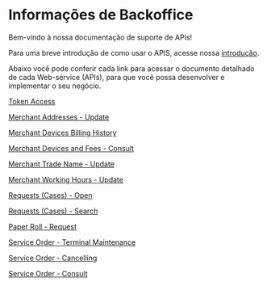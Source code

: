 
# Informações de Backoffice

Bem-vindo à nossa documentação de suporte de APIs!

Para uma breve introdução de como usar o APIS, acesse nossa [introdução][1].

Abaixo você pode conferir cada link para acessar o documento detalhado de cada Web-service (APIs), para que você possa desenvolver e implementar o seu negócio.



[Token Access](../api/?type=post&path=/token/)

[Merchant Addresses - Update](../api/?type=post&path=/updateAddress/)

[Merchant Devices Billing History](../api/?type=get&path=/v1/consulta/{data}/)

[Merchant Devices and Fees - Consult](../api/?type=get&path=/{institution}/{merchanID}/)

[Merchant Trade Name - Update](../api/?type=post&path=/updateTradeName/)

[Merchant Working Hours - Update](../api/?type=post&path=/updateWorkingHours/)

[Requests (Cases) - Open](../api/?type=get&path=/config/motivos)

[Requests (Cases) - Search](../api/?type=get&path=/config/sub-motivos/{Id})

[Paper Roll - Request](../api/?type=get&path=/{instituicao}/{merchant}/{logico})

[Service Order - Terminal Maintenance](../api/?type=post&path=/updatePrepayFlag/)

[Service Order - Cancelling](../api/?type=post&path=/canceloperation/processCancelOperationRequest)

[Service Order - Consult](../api/?type=get&path=/{instituicao}/{numeroMerchant}/)

[1]: APIs-Introduction.md
